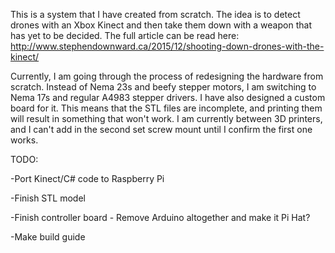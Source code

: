 This is a system that I have created from scratch. The idea is to detect drones with an Xbox Kinect and then take them down with a weapon that has yet to be decided. The full article can be read here: http://www.stephendownward.ca/2015/12/shooting-down-drones-with-the-kinect/ 

Currently, I am going through the process of redesigning the hardware from scratch. Instead of Nema 23s and beefy stepper motors, I am switching to Nema 17s and regular A4983 stepper drivers. I have also designed a custom board for it. This means that the STL files are incomplete, and printing them will result in something that won't work. I am currently between 3D printers, and I can't add in the second set screw mount until I confirm the first one works. 

TODO:

-Port Kinect/C# code to Raspberry Pi

-Finish STL model

-Finish controller board - Remove Arduino altogether and make it Pi Hat?

-Make build guide

